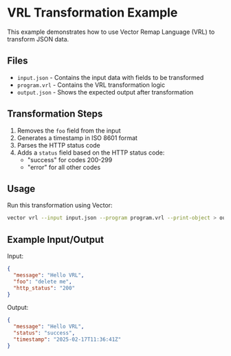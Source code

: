 # VRL Transformation Example

This example demonstrates how to use Vector Remap Language (VRL) to transform JSON data.

## Files

- `input.json` - Contains the input data with fields to be transformed
- `program.vrl` - Contains the VRL transformation logic
- `output.json` - Shows the expected output after transformation

## Transformation Steps

1. Removes the `foo` field from the input
2. Generates a timestamp in ISO 8601 format
3. Parses the HTTP status code
4. Adds a `status` field based on the HTTP status code:
   - "success" for codes 200-299
   - "error" for all other codes

## Usage

Run this transformation using Vector:

```bash
vector vrl --input input.json --program program.vrl --print-object > output.json
```

## Example Input/Output

Input:
```json
{
  "message": "Hello VRL",
  "foo": "delete me",
  "http_status": "200"
}
```

Output:
```json
{
  "message": "Hello VRL",
  "status": "success",
  "timestamp": "2025-02-17T11:36:41Z"
}
```
